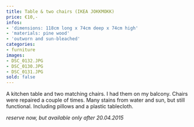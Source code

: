 ```yaml
---
title: Table & two chairs (IKEA JOKKMOKK)
price: €10,-
infos:
- 'dimensions: 118cm long x 74cm deep x 74cm high'
- 'materials: pine wood'
- 'outworn and sun-bleached'
categories:
- furniture
images:
- DSC_0132.JPG
- DSC_0130.JPG
- DSC_0131.JPG
sold: false
---
```


A kitchen table and two matching chairs. I had them on my balcony. Chairs were repaired a couple of times. Many stains from water and sun, but still functional. Including pillows and a plastic tablecloth.  

*reserve now, but available only after 20.04.2015*
